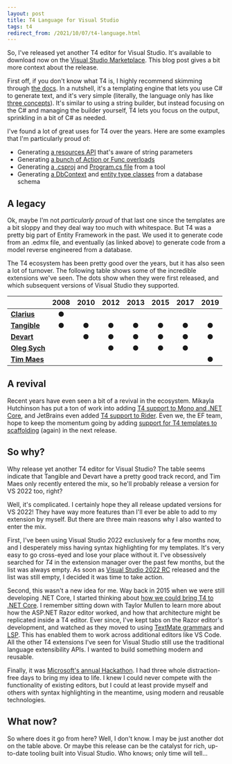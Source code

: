 ```yaml
---
layout: post
title: T4 Language for Visual Studio
tags: t4
redirect_from: /2021/10/07/t4-language.html
---
```


So, I've released yet another T4 editor for Visual Studio. It's available to download now on the [Visual Studio Marketplace](https://marketplace.visualstudio.com/items?itemName=bricelam.T4Language). This blog post gives a bit more context about the release.

First off, if you don't know what T4 is, I highly recommend skimming through [the docs](https://docs.microsoft.com/visualstudio/modeling/code-generation-and-t4-text-templates). In a nutshell, it's a templating engine that lets you use C# to generate text, and it's very simple (literally, the language only has like [three concepts](https://docs.microsoft.com/visualstudio/modeling/writing-a-t4-text-template)). It's similar to using a string builder, but instead focusing on the C# and managing the builder yourself, T4 lets you focus on the output, sprinkling in a bit of C# as needed.

I've found a lot of great uses for T4 over the years. Here are some examples that I'm particularly proud of:

* Generating [a resources API](https://github.com/dotnet/efcore/blob/v5.0.0/tools/SqliteResources.tt) that's aware of string parameters
* Generating [a bunch of Action or Func overloads](https://github.com/dotnet/efcore/blob/v5.0.0/src/Microsoft.Data.Sqlite.Core/SqliteConnection.CreateFunction.tt)
* Generating [a .csproj](https://github.com/dotnet/efcore/blob/v6.0.0-rc.2.21480.5/src/ef/Generators/BundleProjectGenerator.tt) and [Program.cs file](https://github.com/dotnet/efcore/blob/v6.0.0-rc.2.21480.5/src/ef/Generators/BundleProgramGenerator.tt) from a tool
* Generating [a DbContext](https://github.com/dotnet/ef6/blob/v6.4.0/src/EFTools/EntityDesign/CodeGeneration/Generators/GeneratedCode/DefaultCSharpContextGenerator.tt) and [entity type classes](https://github.com/dotnet/ef6/blob/v6.4.0/src/EFTools/EntityDesign/CodeGeneration/Generators/GeneratedCode/DefaultCSharpEntityTypeGenerator.tt) from a database schema

A legacy
--------
Ok, maybe I'm not *particularly proud* of that last one since the templates are a bit sloppy and they deal way too much with whitespace. But T4 was a pretty big part of Entity Framework in the past. We used it to generate code from an .edmx file, and eventually (as linked above) to generate code from a model reverse engineered from a database.

The T4 ecosystem has been pretty good over the years, but it has also seen a lot of turnover. The following table shows some of the incredible extensions we've seen. The dots show when they were first released, and which subsequent versions of Visual Studio they supported.

&nbsp;             | 2008 | 2010 | 2012 | 2013 | 2015 | 2017 | 2019
------------------ |:----:|:----:|:----:|:----:|:----:|:----:|:----:
[**Clarius**][1]   | ●
[**Tangible**][3]  | ●    | ●    | ●    | ●    | ●    | ●    | ●
[**Devart**][2]    |      | ●    | ●    | ●    | ●    | ●    | ●
[**Oleg Sych**][4] |      |      | ●    | ●    | ●    | ●    |
[**Tim Maes**][5]  |      |      |      |      |      |      | ●

A revival
---------
Recent years have even seen a bit of a revival in the ecosystem. Mikayla Hutchinson has put a ton of work into adding [T4 support to Mono and .NET Core](https://github.com/mono/t4), and JetBrains even added [T4 support to Rider](https://blog.jetbrains.com/dotnet/2019/12/17/introducing-t4-text-template-support/). Even we, the EF team, hope to keep the momentum going by adding [support for T4 templates to scaffolding](https://github.com/dotnet/efcore/issues/4038#issuecomment-582649965) (again) in the next release.

So why?
-------
Why release yet another T4 editor for Visual Studio? The table seems indicate that Tangible and Devart have a pretty good track record, and Tim Maes only recently entered the mix, so he'll probably release a version for VS 2022 too, right?

Well, it's complicated. I certainly hope they all release updated versions for VS 2022! They have way more features than I'll ever be able to add to my extension by myself. But there are three main reasons why I also wanted to enter the mix.

First, I've been using Visual Studio 2022 exclusively for a few months now, and I desperately miss having syntax highlighting for my templates. It's very easy to go cross-eyed and lose your place without it. I've obsessively searched for *T4* in the extension manager over the past few months, but the list was always empty. As soon as [Visual Studio 2022 RC](https://devblogs.microsoft.com/visualstudio/join-us-november-8th-for-the-launch-of-visual-studio-2022/) released and the list was still empty, I decided it was time to take action.

Second, this wasn't a new idea for me. Way back in 2015 when we were still developing .NET Core, I started thinking about [how we could bring T4 to .NET Core](2015-03-12-t4-on-aspnet5.md). I remember sitting down with Taylor Mullen to learn more about how the ASP.NET Razor editor worked, and how that architecture might be replicated inside a T4 editor. Ever since, I've kept tabs on the Razor editor's development, and watched as they moved to using [TextMate grammars](https://macromates.com/manual/en/language_grammars) and [LSP](https://docs.microsoft.com/visualstudio/extensibility/language-server-protocol). This has enabled them to work across additional editors like VS Code. All the other T4 extensions I've seen for Visual Studio still use the traditional language extensibility APIs. I wanted to build something modern and reusable.

Finally, it was [Microsoft's annual Hackathon](https://news.microsoft.com/life/hackathon/). I had three whole distraction-free days to bring my idea to life. I knew I could never compete with the functionality of existing editors, but I could at least provide myself and others with syntax highlighting in the meantime, using modern and reusable technologies.

What now?
---------
So where does it go from here? Well, I don't know. I may be just another dot on the table above. Or maybe this release can be the catalyst for rich, up-to-date tooling built into Visual Studio. Who knows; only time will tell...


  [1]: https://marketplace.visualstudio.com/items?itemName=PabloGaliano.T4Editor
  [2]: https://marketplace.visualstudio.com/items?itemName=DevartSoftware.DevartT4EditorforVisualStudio
  [3]: https://marketplace.visualstudio.com/items?itemName=tangibleengineeringGmbH.tangibleT4Editor2019
  [4]: https://marketplace.visualstudio.com/items?itemName=OlegVSych.T4ToolboxforVisualStudio2017
  [5]: https://marketplace.visualstudio.com/items?itemName=TimMaes.t4editor
